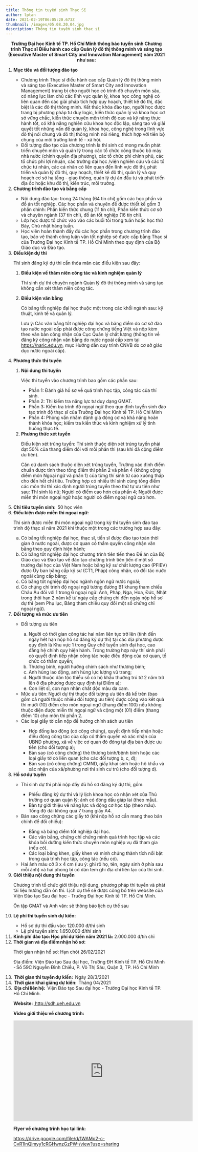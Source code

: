```yaml
---
title: Thông tin tuyển sinh Thạc Sĩ
author: lptan
date: 2021-02-19T06:05:20.673Z
thumbnail: /images/05.08.20.04.jpg
description: Thông tin tuyển sinh thạc sĩ
---
```

<p align='center'> <b>Trường Đại học Kinh tế TP. Hồ Chí Minh thông báo tuyển sinh Chương trình Thạc sĩ Điều hành cao cấp Quản lý đô thị thông minh và sáng tạo (Executive Master of Smart City and Innovation Management) năm 2021 như sau: </b> </p>
<ol>
<li> <b> Mục tiêu và đối tượng đào tạo </b> </li>
<ul>
<li>Chương trình Thạc sĩ điều hành cao cấp Quản lý đô thị thông minh và sáng tạo (Executive Master of Smart City and Innovation Management) trang bị cho người học có trình độ chuyên môn sâu, có năng lực làm chủ các lĩnh vực quản lý, khoa học công nghệ có liên quan đến các giải pháp tích hợp quy hoạch, thiết kế đô thị, đặc biệt là các đô thị thông minh. Kết thúc khóa đào tạo, người học được trang bị phương pháp tư duy logic, kiến thức quản lý và khoa học cơ sở vững chắc, kiến thức chuyên môn trình độ cao và kỹ năng thực hành tốt, có khả năng nghiên cứu khoa học độc lập, sáng tạo và giải quyết tốt những vấn đề quản lý, khoa học, công nghệ trong lĩnh vực đô thị nói chung và đô thị thông minh nói riêng, thích hợp với tiến bộ chung của môi trường kinh tế - xã hội. </li>

<li>Đối tượng đào tạo của chương trình là thí sinh có mong muốn phát triển chuyên môn và quản lý trong các tổ chức công thuộc bộ máy nhà nước (chính quyền địa phương), các tổ chức phi chính phủ, các tổ chức phi lợi nhuận, các trường đại học /viện nghiên cứu và các tổ chức tư nhân, các cá nhân có liên quan đến lĩnh vực đô thị, phát triển và quản lý đô thị, quy hoạch, thiết kế đô thị, quản lý và quy hoạch cơ sở hạ tầng - giao thông, quản lý dự án đầu tư và phát triển địa ốc hoặc khu đô thị, kiến trúc, môi trường. </li>
</ul>

<li> <b>  Chương trình đào tạo và bằng cấp </b> </li>
<ul>
<li>Nội dung đào tạo: trong 24 tháng (64 tín chỉ) gồm các học phần và đồ án tốt nghiệp. Các học phần và chuyên đề được thiết kế gồm 3 phần chính: Phần kiến thức chung (11 tín chỉ), Phần kiến thức cơ sở và chuyên ngành (37 tín chỉ), đồ án tốt nghiệp (16 tín chỉ). </li>

<li>Lớp học được tổ chức vào vào các buổi tối trong tuần hoặc học thứ Bảy, Chủ nhật hàng tuần. </li>

<li>Học viên hoàn thành đầy đủ các học phần trong chương trình đào tạo, bảo vệ thành công luận văn tốt nghiệp sẽ được cấp bằng Thạc sĩ của Trường Đại học Kinh tế TP. Hồ Chí Minh theo quy định của Bộ Giáo dục và Đào tạo. </li>
</ul>
<li> <b> Điều kiện dự thi </b> </li>

Thí sinh đăng ký dự thi cần thỏa mãn các điều kiện sau đây: 
<ol>
<li> <b> Điều kiện về thâm niên công tác và kinh nghiệm quản lý </b> </li>

Thí sinh dự thi chuyên ngành Quản lý đô thị thông minh và sáng tạo không cần xét thâm niên công tác. 

<li> <b> Điều kiện văn bằng </b> </li>

Có bằng tốt nghiệp đại học thuộc một trong các khối ngành sau: kỹ thuật, kinh tế và quản lý. 

Lưu ý: Các văn bằng tốt nghiệp đại học và bảng điểm do cơ sở đào tạo nước ngoài cấp phải được công chứng tiếng Việt và nộp kèm theo văn bản công nhận của Cục Quản lý chất lượng (thông tin về đăng ký công nhận văn bằng do nước ngoài cấp xem tại https://naric.edu.vn, mục Hướng dẫn quy trình CNVB do cơ sở giáo dục nước ngoài cấp). 
</ol>

<li> <b> Phương thức thi tuyển </b> </li>
<ol>
<li><b>Nội dung thi tuyển </b> </li>

Việc thi tuyển vào chương trình bao gồm các phần sau: 
<ul>
<li>Phần 1: Đánh giá hồ sơ về quá trình học tập, công tác của thí sinh.  </li>

<li>Phần 2: Thi kiểm tra năng lực tư duy dạng GMAT. </li>

<li>Phần 3: Kiểm tra trình độ ngoại ngữ theo quy định tuyển sinh đào tạo trình độ thạc sĩ của Trường Đại học Kinh tế TP. Hồ Chí Minh </li>

<li>Phần 4: Phỏng vấn nhằm đánh giá động cơ và khả năng hoàn thành khóa học; kiểm tra kiến thức và kinh nghiệm xử lý tình huống thực tế. </li>
</ul>

<li> <b>Phương thức xét tuyển </b> </li>

Điều kiện xét trúng tuyển: Thí sinh thuộc diện xét trúng tuyển phải đạt 50% của thang điểm đối với mỗi phần thi (sau khi đã cộng điểm ưu tiên). 

Căn cứ danh sách thuộc diện xét trúng tuyển, Trường xác định điểm chuẩn được tính theo tổng điểm thi phần 2 và phần 4 (không cộng điểm môn Ngoại ngữ và phần 1) của từng thí sinh từ cao xuống thấp cho đến hết chỉ tiêu. Trường hợp có nhiều thí sinh cùng tổng điểm các môn thi thì xác định người trúng tuyển theo thứ tự ưu tiên như sau: Thí sinh là nữ; Người có điểm cao hơn của phần 4; Người được miễn thi môn ngoại ngữ hoặc người có điểm ngoại ngữ cao hơn. 
</ol>
<li> <b>  Chỉ tiêu tuyển sinh:</b>  50 học viên </li>

<li> <b> Điều kiện được miễn thi ngoại ngữ: </b> </li>

Thí sinh được miễn thi môn ngoại ngữ trong kỳ thi tuyển sinh đào tạo trình độ thạc sĩ năm 2021 khi thuộc một trong các trường hợp sau đây: 
<ol type='a'>
<li> Có bằng tốt nghiệp đại học, thạc sĩ, tiến sĩ được đào tạo toàn thời gian ở nước ngoài, được cơ quan có thẩm quyền công nhận văn bằng theo quy định hiện hành; </li>

<li>Có bằng tốt nghiệp đại học chương trình tiên tiến theo Đề án của Bộ Giáo dục và Đào tạo về đào tạo chương trình tiên tiến ở một số trường đại học của Việt Nam hoặc bằng kỹ sư chất lượng cao (PFIEV) được Ủy ban bằng cấp kỹ sư (CT1, Pháp) công nhận, có đối tác nước ngoài cùng cấp bằng; </li>

<li>Có bằng tốt nghiệp đại học ngành ngôn ngữ nước ngoài; </li>

<li>Có chứng chỉ trình độ ngoại ngữ tương đương B1 khung tham chiếu Châu Âu đối với 1 trong 6 ngoại ngữ: Anh, Pháp, Nga, Hoa, Đức, Nhật trong thời hạn 2 năm kể từ ngày cấp chứng chỉ đến ngày nộp hồ sơ dự thi (xem Phụ lục, Bảng tham chiếu quy đổi một số chứng chỉ ngoại ngữ). </li>
</ol>

<li> <b> Đối tượng và mức ưu tiên </b> </li>
<ul>
<li>Đối tượng ưu tiên </li>
<ol type='a'>
<li>Người có thời gian công tác hai năm liên tục trở lên (tính đến ngày hết hạn nộp hồ sơ đăng ký dự thi) tại các địa phương được quy định là Khu vực 1 trong Quy chế tuyển sinh đại học, cao đẳng hệ chính quy hiện hành. Trong trường hợp này thí sinh phải có quyết định tiếp nhận công tác hoặc điều động của cơ quan, tổ chức có thẩm quyền;  </li>

<li>Thương binh, người hưởng chính sách như thương binh; </li>

<li>Anh hùng lao động, anh hùng lực lượng vũ trang; </li>

<li> Người thuộc dân tộc thiểu số có hộ khẩu thường trú từ 2 năm trở lên ở địa phương được quy định tại Điểm a); </li>

<li>Con liệt sĩ, con nạn nhân chất độc màu da cam. </li>
</ol>

<li> Mức ưu tiên: Người dự thi thuộc đối tượng ưu tiên đã kể trên (bao gồm cả người thuộc nhiều đối tượng ưu tiên) được cộng vào kết quả thi mười (10) điểm cho môn ngoại ngữ (thang điểm 100) nếu không thuộc diện được miễn thi ngoại ngữ và cộng một (01) điểm (thang điểm 10) cho môn thi phần 2. </li>

<li>Các loại giấy tờ cần nộp để hưởng chính sách ưu tiên </li>
<ul>
<li>Hợp đồng lao động (có công chứng), quyết định tiếp nhận hoặc điều động công tác của cấp có thẩm quyền và xác nhận của UBND phường, xã về việc cơ quan đó đóng tại địa bàn được ưu tiên (cho đối tượng a); </li>

<li>Bản sao (có công chứng) thẻ thương binh/bệnh binh hoặc các loại giấy tờ có liên quan (cho các đối tượng b, c, đ); </li>

<li>Bản sao (có công chứng) CMND, giấy khai sinh hoặc hộ khẩu và xác nhận của xã/phường nơi thí sinh cư trú (cho đối tượng d). </li>
</ul>
</ul>

<li> <b> Hồ sơ dự tuyển </b> </li>
<ul>
<li>Thí sinh dự thi phải nộp đầy đủ hồ sơ đăng ký dự thi, gồm: </li>
<ul>
<li>Phiếu đăng ký dự thi và lý lịch khoa học có nhận xét của Thủ trưởng cơ quan quản lý; ảnh có đóng dấu giáp lai (theo mẫu). </li>

<li>Bản tự giới thiệu về năng lực và động cơ học tập (theo mẫu). Tổng độ dài không quá 7 trang giấy A4. </li>
</ul>
<li>Bản sao công chứng các giấy tờ (khi nộp hồ sơ cần mang theo bản chính để đối chiếu): </li>
<ul>
<li>Bằng và bảng điểm tốt nghiệp đại học. </li>

<li>Các văn bằng, chứng chỉ chứng minh quá trình học tập và các khóa bồi dưỡng kiến thức chuyên môn nghiệp vụ đã tham gia (nếu có). </li>

<li>Các loại bằng khen, giấy khen và minh chứng thành tích nổi bật trong quá trình học tập, công tác (nếu có). </li>
</ul>

<li>Hai ảnh màu cỡ 3 x 4 cm (lưu ý: ghi rõ họ, tên, ngày sinh ở phía sau mỗi ảnh) và hai phong bì có dán tem ghi địa chỉ liên lạc của thí sinh. </li>
</ul>

<li> <b> Giới thiệu nội dung thi tuyển </b> </li>

Chương trình tổ chức giới thiệu nội dung, phương pháp thi tuyển và phát tài liệu hướng dẫn ôn thi. Lịch cụ thể sẽ được công bố trên website của Viện Đào tạo Sau đại học - Trường Đại học Kinh tế TP. Hồ Chí Minh. 

Ôn tập GMAT và Anh văn: sẽ thông báo lịch cụ thể sau 

<li> <b> Lệ phí thi tuyển sinh dự kiến: </b> </li>
<ul>
<li>Hồ sơ dự thi đầu vào: 120.000 đ/thí sinh </li>

<li>Lệ phí tuyển sinh: 1.650.000 đ/thí sinh </li>
</ul>

<li> <b> Kinh phí đào tạo: Học phí dự kiến năm 2021 là:</b> 2.000.000 đ/tín chỉ  </li>

<li> <b>  Thời gian và địa điểm nhận hồ sơ: </b> </li>

Thời gian nhận hồ sơ: Hạn chót 26/02/2021 

Địa điểm: Viện Đào tạo Sau đại học, Trường ĐH Kinh tế TP. Hồ Chí Minh - Số 59C Nguyễn Đình Chiểu, P. Võ Thị Sáu, Quận 3, TP. Hồ Chí Minh 

<li> <b>  Thời gian thi tuyển dự kiến:</b>  Ngày 28/3/2021  </li>

<li> <b>  Thời gian khai giảng dự kiến:</b> Tháng 04/2021  </li>

<li> <b>  Địa chỉ liên hệ: </b> Viện Đào tạo Sau đại học - Trường Đại học Kinh tế TP. Hồ Chí Minh.  </li>

<b>Website:</b> <a href="http://sdh.ueh.edu.vn"> http://sdh.ueh.edu.vn</a>

<b>Video giới thiệu về chương trình: </b>

<iframe width="560" height="315" src="https://www.youtube.com/embed/NrtYcJBrxaU" frameborder="0" allow="accelerometer; autoplay; clipboard-write; encrypted-media; gyroscope; picture-in-picture" allowfullscreen></iframe>

<b>Flyer về chương trình học tại link: </b> 

<a href="https://drive.google.com/file/d/1WAMo2-c-CvR1InQlmyy1cRGHwnzGzPW-/view?usp=sharing">https://drive.google.com/file/d/1WAMo2-c-CvR1InQlmyy1cRGHwnzGzPW-/view?usp=sharing</a>
</ol>